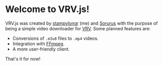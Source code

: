 # Welcome to VRV.js!
VRV.js was created by [stampylongr](https://github.com) (me) and [Sorurus](https://github.com/Sorurus) with the purpose of being a simple video downloader for [VRV](https://vrv.co). Some planned features are:

- Conversions of ```.m3u8``` files to ```.mp4``` videos.
- Integration with [FFmpeg](https://www.ffmpeg.org/).
- A more user-friendly client.

That's it for now!
